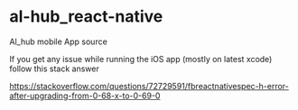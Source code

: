 # al-hub_react-native
Al_hub mobile App source


If you get any issue while running the iOS app (mostly on latest xcode) follow this stack answer

https://stackoverflow.com/questions/72729591/fbreactnativespec-h-error-after-upgrading-from-0-68-x-to-0-69-0
